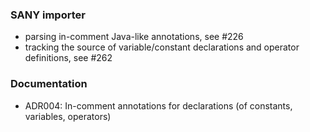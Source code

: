 <!-- NOTE:
     Release notes for unreleased changes go here, following this format:

        ### Feature Category 1

         * Change description, see #123

        ### Feature Category 2

         * Another change description, see #124

     DO NOT LEAVE A BLANK LINE BELOW THIS PREAMBLE -->
### SANY importer

  * parsing in-comment Java-like annotations, see #226
  * tracking the source of variable/constant declarations and operator definitions, see #262

### Documentation

  * ADR004: In-comment annotations for declarations (of constants, variables, operators)